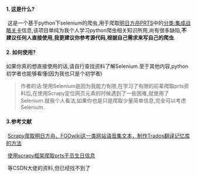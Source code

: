 #### 1. 这是什么?

​	这是一个基于python下selenium的爬虫,用于爬取[明日方舟PRTS](prts.wiki)中的[分类:集成战略关卡](https://prts.wiki/w/%E5%88%86%E7%B1%BB:%E9%9B%86%E6%88%90%E6%88%98%E7%95%A5%E5%85%B3%E5%8D%A1)信息,该项目单纯为我个人学习python爬虫相关知识所用,尚有很多缺陷,**不建议任何人直接使用,我更建议你参考源代码,根据自己需求来写自己的爬虫**.

#### 2. 如何使用?

​	如果你真的想直接使用的话,请自行查找资料了解Selenium.至于其他内容,python初学者也能够看懂(因为我也只是个初学者)

> 作者的话:使用Selenium是因为我能力有限,在学习了有限的前辈爬取prts资料后,在使用Scrapy定位网页元素的时候遇到了一些困难,就使用了Selenium.就我个人看法,如果你也是只是爬取少量简单信息,完全可以考虑Selenium.

#### 3.参考文献

​	[Scrapy爬取明日方舟、FGOwiki这一类网站语音集文本，制作Trados翻译记忆库的方法](https://www.bilibili.com/read/cv7723361?spm_id_from=333.999.0.0)

​	[使用scrapy框架爬取prts干员生日信息](https://www.bilibili.com/read/cv8193969?spm_id_from=333.976.0.0)

​	等CSDN大佬的资料,但已经找不到了

​	







